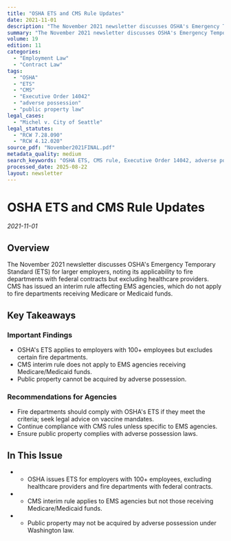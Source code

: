 ```yaml
---
title: "OSHA ETS and CMS Rule Updates"
date: 2021-11-01
description: "The November 2021 newsletter discusses OSHA's Emergency Temporary Standard (ETS) for larger employers, noting its applicability to fire departments with federal contracts but excluding healthcare providers. CMS has issued an interim rule affecting EMS agencies, which do not apply to fire departments receiving Medicare or Medicaid funds."
summary: "The November 2021 newsletter discusses OSHA's Emergency Temporary Standard (ETS) for larger employers, noting its applicability to fire departments with federal contracts but excluding healthcare providers. CMS has issued an interim rule affecting EMS agencies, which do not apply to fire departments receiving Medicare or Medicaid funds."
volume: 19
edition: 11
categories:
  - "Employment Law"
  - "Contract Law"
tags:
  - "OSHA"
  - "ETS"
  - "CMS"
  - "Executive Order 14042"
  - "adverse possession"
  - "public property law"
legal_cases:
  - "Michel v. City of Seattle"
legal_statutes:
  - "RCW 7.28.090"
  - "RCW 4.12.020"
source_pdf: "November2021FINAL.pdf"
metadata_quality: medium
search_keywords: "OSHA ETS, CMS rule, Executive Order 14042, adverse possession, public property law..."
processed_date: 2025-08-22
layout: newsletter
---
```


# OSHA ETS and CMS Rule Updates

*2021-11-01*

## Overview

The November 2021 newsletter discusses OSHA's Emergency Temporary Standard (ETS) for larger employers, noting its applicability to fire departments with federal contracts but excluding healthcare providers. CMS has issued an interim rule affecting EMS agencies, which do not apply to fire departments receiving Medicare or Medicaid funds.

## Key Takeaways

### Important Findings

- OSHA's ETS applies to employers with 100+ employees but excludes certain fire departments.
- CMS interim rule does not apply to EMS agencies receiving Medicare/Medicaid funds.
- Public property cannot be acquired by adverse possession.

### Recommendations for Agencies

- Fire departments should comply with OSHA's ETS if they meet the criteria; seek legal advice on vaccine mandates.
- Continue compliance with CMS rules unless specific to EMS agencies.
- Ensure public property complies with adverse possession laws.

## In This Issue

- - OSHA issues ETS for employers with 100+ employees, excluding healthcare providers and fire departments with federal contracts.
- - CMS interim rule applies to EMS agencies but not those receiving Medicare/Medicaid funds.
- - Public property may not be acquired by adverse possession under Washington law.

